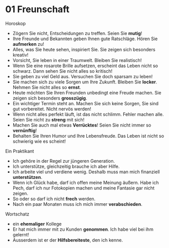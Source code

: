 # 01 Freunschaft

Horoskop

* Zögern Sie nicht, Entscheidungen zu treffen. Seien Sie **mutig**!
* Ihre Freunde und Bekannten geben Ihnen gute Ratschläge. Hören Sie **aufmerken** zu!
* Alles, was Sie heute sehen, inspiriert Sie. Sie zeigen sich besonders kreativ!
* Vorsicht, Sie leben in einer Traumwelt. Bleiben Sie realistisch!
* Wenn Sie eine rosarote Brille aufsetzen, erscheint das Leben nicht so schwarz. Dann sehen Sie nicht alles so kritisch!
* Sie geben zu viel Geld aus. Versuchen Sie doch sparsam zu leben!
* Sie machen sich zu viele Sorgen um Ihre Zukunft. Bleiben Sie **locker**. Nehmen Sie nicht alles so **ernst**.
* Heute möchten Sie Ihren Freunden unbedingt eine Freude machen. Sie zeigen sich besonders **grosszügig**.
* Ein wichtiger Termin steht an. Machen Sie sich keine Sorgen, Sie sind gut vorbereitet. Nicht nervös werden!
* Wenn nicht alles perfekt läuft, ist das nicht schlimm. Fehler machen alle. Seien Sie nicht zu **streng** mit sich!
* Machen Sie auch mal etwas **Verrücktes**! Seien Sie nicht immer so **vernünftig**!
* Behalten Sie Ihren Humor und Ihre Lebensfreude. Das Leben ist nicht so schwierig wie es scheint!

Ein Praktikant

* Ich gehöre in der Regel zur jüngeren Generation.
* Ich unterstütze, gleichzeitig brauche ich aber Hilfe.
* Ich arbeite viel und verdiene wenig. Deshalb muss man mich finanziell **unterstützen**.
* Wenn ich Glück habe, darf ich offen meine Meinung äußern. Habe ich Pech, darf ich nur Fotokopien machen und meine Fantasie gar nicht zeigen.
* So oder so darf ich nicht **frech** werden.
* Nach ein paar Monaten muss ich mich immer **verabschieden**.

Wortschatz

* ein **ehemaliger** Kollege
* Er hat mich immer mit zu Kunden **genommen**. Ich habe viel bei ihm gelernt!
* Ausserdem ist er der **Hilfsbereiteste**, den ich kenne. 



